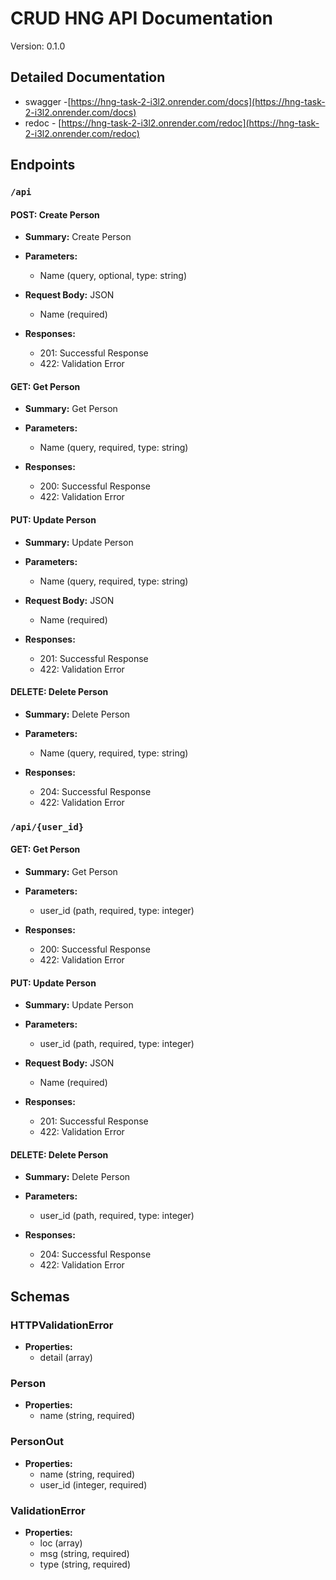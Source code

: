 # CRUD HNG API Documentation

Version: 0.1.0

## Detailed Documentation
* swagger -[https://hng-task-2-i3l2.onrender.com/docs](https://hng-task-2-i3l2.onrender.com/docs)
* redoc - [https://hng-task-2-i3l2.onrender.com/redoc](https://hng-task-2-i3l2.onrender.com/redoc)


## Endpoints

### `/api`

#### POST: Create Person

- **Summary:** Create Person

- **Parameters:**
  - Name (query, optional, type: string)

- **Request Body:** JSON
  - Name (required)

- **Responses:**
  - 201: Successful Response
  - 422: Validation Error

#### GET: Get Person

- **Summary:** Get Person

- **Parameters:**
  - Name (query, required, type: string)

- **Responses:**
  - 200: Successful Response
  - 422: Validation Error

#### PUT: Update Person

- **Summary:** Update Person

- **Parameters:**
  - Name (query, required, type: string)

- **Request Body:** JSON
  - Name (required)

- **Responses:**
  - 201: Successful Response
  - 422: Validation Error

#### DELETE: Delete Person

- **Summary:** Delete Person

- **Parameters:**
  - Name (query, required, type: string)

- **Responses:**
  - 204: Successful Response
  - 422: Validation Error

### `/api/{user_id}`

#### GET: Get Person

- **Summary:** Get Person

- **Parameters:**
  - user_id (path, required, type: integer)

- **Responses:**
  - 200: Successful Response
  - 422: Validation Error

#### PUT: Update Person

- **Summary:** Update Person

- **Parameters:**
  - user_id (path, required, type: integer)

- **Request Body:** JSON
  - Name (required)

- **Responses:**
  - 201: Successful Response
  - 422: Validation Error

#### DELETE: Delete Person

- **Summary:** Delete Person

- **Parameters:**
  - user_id (path, required, type: integer)

- **Responses:**
  - 204: Successful Response
  - 422: Validation Error

## Schemas

### HTTPValidationError

- **Properties:**
  - detail (array)

### Person

- **Properties:**
  - name (string, required)

### PersonOut

- **Properties:**
  - name (string, required)
  - user_id (integer, required)

### ValidationError

- **Properties:**
  - loc (array)
  - msg (string, required)
  - type (string, required)
